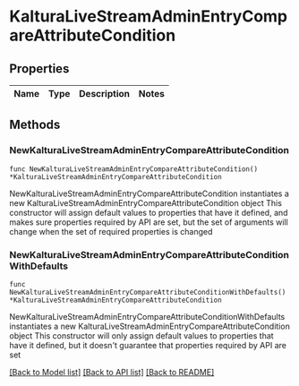 # KalturaLiveStreamAdminEntryCompareAttributeCondition

## Properties

Name | Type | Description | Notes
------------ | ------------- | ------------- | -------------

## Methods

### NewKalturaLiveStreamAdminEntryCompareAttributeCondition

`func NewKalturaLiveStreamAdminEntryCompareAttributeCondition() *KalturaLiveStreamAdminEntryCompareAttributeCondition`

NewKalturaLiveStreamAdminEntryCompareAttributeCondition instantiates a new KalturaLiveStreamAdminEntryCompareAttributeCondition object
This constructor will assign default values to properties that have it defined,
and makes sure properties required by API are set, but the set of arguments
will change when the set of required properties is changed

### NewKalturaLiveStreamAdminEntryCompareAttributeConditionWithDefaults

`func NewKalturaLiveStreamAdminEntryCompareAttributeConditionWithDefaults() *KalturaLiveStreamAdminEntryCompareAttributeCondition`

NewKalturaLiveStreamAdminEntryCompareAttributeConditionWithDefaults instantiates a new KalturaLiveStreamAdminEntryCompareAttributeCondition object
This constructor will only assign default values to properties that have it defined,
but it doesn't guarantee that properties required by API are set


[[Back to Model list]](../README.md#documentation-for-models) [[Back to API list]](../README.md#documentation-for-api-endpoints) [[Back to README]](../README.md)


